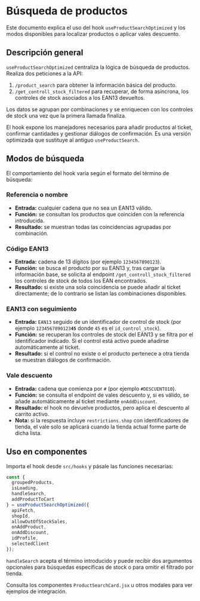 # Búsqueda de productos

Este documento explica el uso del hook `useProductSearchOptimized` y los modos disponibles para localizar productos o aplicar vales descuento.

## Descripción general

`useProductSearchOptimized` centraliza la lógica de búsqueda de productos. Realiza dos peticiones a la API:

1. `/product_search` para obtener la información básica del producto.
2. `/get_controll_stock_filtered` para recuperar, de forma asíncrona, los controles de stock asociados a los EAN13 devueltos.

Los datos se agrupan por combinaciones y se enriquecen con los controles de stock una vez que la primera llamada finaliza.

El hook expone los manejadores necesarios para añadir productos al ticket, confirmar cantidades y gestionar diálogos de confirmación. Es una versión optimizada que sustituye al antiguo `useProductSearch`.

## Modos de búsqueda

El comportamiento del hook varía según el formato del término de búsqueda:

### Referencia o nombre

- **Entrada:** cualquier cadena que no sea un EAN13 válido.
- **Función:** se consultan los productos que coinciden con la referencia introducida.
- **Resultado:** se muestran todas las coincidencias agrupadas por combinación.

### Código EAN13

- **Entrada:** cadena de 13 dígitos (por ejemplo `1234567890123`).
- **Función:** se busca el producto por su EAN13 y, tras cargar la información base, se solicita al endpoint `/get_controll_stock_filtered` los controles de stock de todos los EAN encontrados.
- **Resultado:** si existe una sola coincidencia se puede añadir al ticket directamente; de lo contrario se listan las combinaciones disponibles.

### EAN13 con seguimiento

- **Entrada:** `EAN13` seguido de un identificador de control de stock (por ejemplo `1234567890123`**`45`** donde `45` es el `id_control_stock`).
- **Función:** se recuperan los controles de stock del EAN13 y se filtra por el identificador indicado. Si el control está activo puede añadirse automáticamente al ticket.
- **Resultado:** si el control no existe o el producto pertenece a otra tienda se muestran diálogos de confirmación.

### Vale descuento

- **Entrada:** cadena que comienza por `#` (por ejemplo `#DESCUENTO10`).
- **Función:** se consulta el endpoint de vales descuento y, si es válido, se añade automáticamente al ticket mediante `onAddDiscount`.
- **Resultado:** el hook no devuelve productos, pero aplica el descuento al carrito activo.
- **Nota:** si la respuesta incluye `restrictions.shop` con identificadores de tienda, el vale solo se aplicará cuando la tienda actual forme parte de dicha lista.

## Uso en componentes

Importa el hook desde `src/hooks` y pásale las funciones necesarias:

```javascript
const {
  groupedProducts,
  isLoading,
  handleSearch,
  addProductToCart
} = useProductSearchOptimized({
  apiFetch,
  shopId,
  allowOutOfStockSales,
  onAddProduct,
  onAddDiscount,
  idProfile,
  selectedClient
});
```

`handleSearch` acepta el término introducido y puede recibir dos argumentos opcionales para búsquedas específicas de stock o para omitir el filtrado por tienda.

Consulta los componentes `ProductSearchCard.jsx` u otros modales para ver ejemplos de integración.


